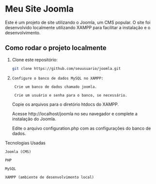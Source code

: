 # Meu Site Joomla

Este é um projeto de site utilizando o Joomla, um CMS popular. O site foi desenvolvido localmente utilizando XAMPP para facilitar a instalação e o desenvolvimento.

## Como rodar o projeto localmente

1. Clone este repositório:
   ```bash
   git clone https://github.com/seuusuario/joomla.git
2.     Configure o banco de dados MySQL no XAMPP:

        Crie um banco de dados chamado joomla.

        Crie um usuário e senha para o banco, se necessário.

    Copie os arquivos para o diretório htdocs do XAMPP.

    Acesse http://localhost/joomla no seu navegador e complete a instalação do Joomla.

    Edite o arquivo configuration.php com as configurações do banco de dados.

Tecnologias Usadas

    Joomla (CMS)

    PHP

    MySQL

    XAMPP (ambiente de desenvolvimento local)
